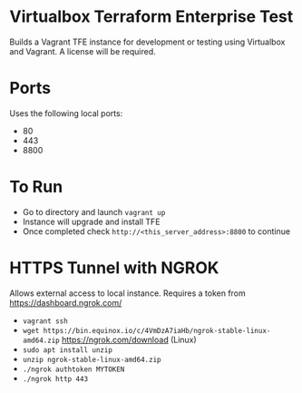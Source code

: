 # Virtualbox Terraform Enterprise Test 
Builds a Vagrant TFE instance for development or testing using Virtualbox and Vagrant.  A license will be required.

# Ports
Uses the following local ports:
 - 80
 - 443
 - 8800

# To Run
 - Go to directory and launch `vagrant up`
 - Instance will upgrade and install TFE
 - Once completed check `http://<this_server_address>:8800` to continue

 # HTTPS Tunnel with NGROK
 Allows external access to local instance. Requires a token from https://dashboard.ngrok.com/
 - `vagrant ssh`
 - `wget https://bin.equinox.io/c/4VmDzA7iaHb/ngrok-stable-linux-amd64.zip` https://ngrok.com/download (Linux)
 - `sudo apt install unzip`
 - `unzip ngrok-stable-linux-amd64.zip`
 - `./ngrok authtoken MYTOKEN`
 - `./ngrok http 443`